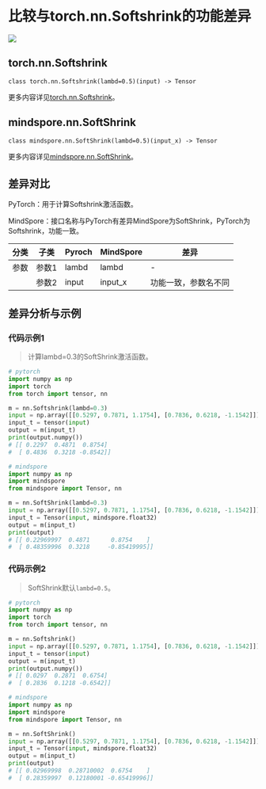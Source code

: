 # 比较与torch.nn.Softshrink的功能差异

<a href="https://gitee.com/mindspore/docs/blob/master/docs/mindspore/source_zh_cn/note/api_mapping/pytorch_diff/SoftShrink.md" target="_blank"><img src="https://mindspore-website.obs.cn-north-4.myhuaweicloud.com/website-images/master/resource/_static/logo_source.png"></a>

## torch.nn.Softshrink

```text
class torch.nn.Softshrink(lambd=0.5)(input) -> Tensor
```

更多内容详见[torch.nn.Softshrink](https://pytorch.org/docs/1.8.1/generated/torch.nn.Softshrink.html)。

## mindspore.nn.SoftShrink

```text
class mindspore.nn.SoftShrink(lambd=0.5)(input_x) -> Tensor
```

更多内容详见[mindspore.nn.SoftShrink](https://www.mindspore.cn/docs/zh-CN/master/api_python/nn/mindspore.nn.SoftShrink.html)。

## 差异对比

PyTorch：用于计算Softshrink激活函数。

MindSpore：接口名称与PyTorch有差异MindSpore为SoftShrink，PyTorch为Softshrink，功能一致。

| 分类 | 子类  | Pyroch | MindSpore | 差异                    |
| ---- | ----- | ------ | --------- | ----------------------- |
| 参数 | 参数1 | lambd  | lambd     | - |
|      | 参数2 | input  | input_x   | 功能一致，参数名不同 |

## 差异分析与示例

### 代码示例1

> 计算lambd=0.3的SoftShrink激活函数。

```python
# pytorch
import numpy as np
import torch
from torch import tensor, nn

m = nn.Softshrink(lambd=0.3)
input = np.array([[0.5297, 0.7871, 1.1754], [0.7836, 0.6218, -1.1542]])
input_t = tensor(input)
output = m(input_t)
print(output.numpy())
# [[ 0.2297  0.4871  0.8754]
#  [ 0.4836  0.3218 -0.8542]]

# mindspore
import numpy as np
import mindspore
from mindspore import Tensor, nn

m = nn.SoftShrink(lambd=0.3)
input = np.array([[0.5297, 0.7871, 1.1754], [0.7836, 0.6218, -1.1542]])
input_t = Tensor(input, mindspore.float32)
output = m(input_t)
print(output)
# [[ 0.22969997  0.4871      0.8754    ]
#  [ 0.48359996  0.3218     -0.85419995]]
```

### 代码示例2

> SoftShrink默认`lambd=0.5`。

```python
# pytorch
import numpy as np
import torch
from torch import tensor, nn

m = nn.Softshrink()
input = np.array([[0.5297, 0.7871, 1.1754], [0.7836, 0.6218, -1.1542]])
input_t = tensor(input)
output = m(input_t)
print(output.numpy())
# [[ 0.0297  0.2871  0.6754]
#  [ 0.2836  0.1218 -0.6542]]

# mindspore
import numpy as np
import mindspore
from mindspore import Tensor, nn

m = nn.SoftShrink()
input = np.array([[0.5297, 0.7871, 1.1754], [0.7836, 0.6218, -1.1542]])
input_t = Tensor(input, mindspore.float32)
output = m(input_t)
print(output)
# [[ 0.02969998  0.28710002  0.6754    ]
#  [ 0.28359997  0.12180001 -0.65419996]]
```
